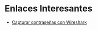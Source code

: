 # Enlaces Interesantes

- [Capturar contraseñas con Wireshark](https://www.hackingarticles.in/wireshark-for-pentester-password-sniffing/)